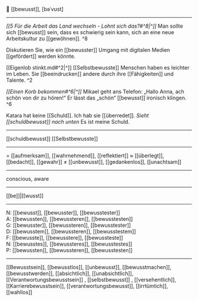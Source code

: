 🧠 [[bewusst]], [bəˈvʊst]

---
*[[5 Für die Arbeit das Land wechseln - Lohnt sich das?#^8|^]]* Man sollte sich [[bewusst]] sein, dass es schwierig sein kann, sich an eine neue Arbeitskultur zu [[gewöhnen]]. ^8


Diskutieren Sie, wie ein [[bewusster]] Umgang mit digitalen Medien [[gefördert]] werden könnte.  

[[Eigenlob stinkt.md#^2|^]] [[Selbstbewusste]] Menschen haben es leichter im Leben. Sie [[beeindrucken]] andere durch ihre [[Fähigkeiten]] und Talente. ^2

 *[[Einen Korb bekommen#^6|^]]* Mikael geht ans Telefon: „Hallo Anna, ach schön von dir zu hören!“ Er lässt das „schön“ [[bewusst]] ironisch klingen. ^6

Katara hat keine [[Schuld]]. Ich hab sie [[überredet]]. _Sieht [[schuldbewusst]] nach unten_ Es ist meine Schuld.

---
[[schuldbewusst]]
[[Selbstbewusste]]

---
= [[aufmerksam]], [[wahrnehmend]], [[reflektiert]]
≈ [[überlegt]], [[bedacht]], [[gewahr]]
≠ [[unbewusst]], [[gedankenlos]], [[unachtsam]]

---
conscious, aware

---
[[be]]|[[wusst]]

---
N: [[bewusst]], [[bewusster]], [[bewusstester]]  
A: [[bewussten]], [[bewussteren]], [[bewusstesten]]  
G: [[bewusster]], [[bewussteren]], [[bewusstester]]  
D: [[bewusstem]], [[bewussteren]], [[bewusstestem]]  
F: [[bewusste]], [[bewusstere]], [[bewussteste]]  
N: [[bewusstes]], [[bewussteres]], [[bewusstestes]]  
P: [[bewussten]], [[bewussteren]], [[bewusstesten]]  

---
[[Bewusstsein]], [[bewusstlos]], [[unbewusst]], [[bewusstmachen]], [[bewusstwerden]], [[absichtlich]], [[unabsichtlich]], [[Verantwortungsbewusstsein]]
, [[selbstbewusst]]
, [[versehentlich]], [[Karrierebewusstsein]], [[verantwortungsbewusst]], [[irrtümlich]], [[wahllos]]